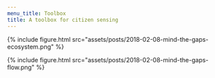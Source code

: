 ```yaml
---
menu_title: Toolbox
title: A toolbox for citizen sensing
---
```


{% include figure.html src="assets/posts/2018-02-08-mind-the-gaps-ecosystem.png" %}


{% include figure.html src="assets/posts/2018-02-08-mind-the-gaps-flow.png" %}
